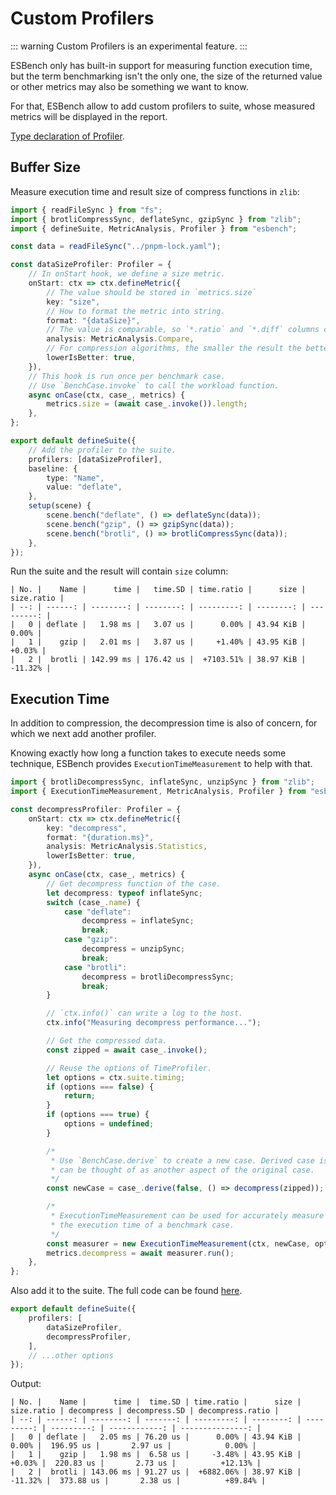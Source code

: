 # Custom Profilers

::: warning
Custom Profilers is an experimental feature.
:::

ESBench only has built-in support for measuring function execution time, but the term benchmarking isn't the only one, the size of the returned value or other metrics may also be something we want to know.

For that, ESBench allow to add custom profilers to suite, whose measured metrics will be displayed in the report.

[Type declaration of Profiler](https://github.com/ESBenchmark/ESBench/blob/927a02f49d8554c0c35013ef15a02e11ad80a50d/core/src/profiling.ts#L82).

## Buffer Size

Measure execution time and result size of compress functions in `zlib`: 

```typescript
import { readFileSync } from "fs";
import { brotliCompressSync, deflateSync, gzipSync } from "zlib";
import { defineSuite, MetricAnalysis, Profiler } from "esbench";

const data = readFileSync("../pnpm-lock.yaml");

const dataSizeProfiler: Profiler = {
	// In onStart hook, we define a size metric.
	onStart: ctx => ctx.defineMetric({
        // The value should be stored in `metrics.size`
		key: "size",
        // How to format the metric into string.
		format: "{dataSize}",
        // The value is comparable, so `*.ratio` and `*.diff` columns can be drived from it.
		analysis: MetricAnalysis.Compare,
        // For compression algorithms, the smaller the result the better.
		lowerIsBetter: true,
	}),
    // This hook is run once per benchmark case.
    // Use `BenchCase.invoke` to call the workload function.
	async onCase(ctx, case_, metrics) {
		metrics.size = (await case_.invoke()).length;
	},
};

export default defineSuite({
    // Add the profiler to the suite.
	profilers: [dataSizeProfiler],
	baseline: {
		type: "Name",
		value: "deflate",
	},
	setup(scene) {
		scene.bench("deflate", () => deflateSync(data));
		scene.bench("gzip", () => gzipSync(data));
		scene.bench("brotli", () => brotliCompressSync(data));
	},
});
```

Run the suite and the result will contain `size` column:

```text
| No. |    Name |      time |   time.SD | time.ratio |      size | size.ratio |
| --: | ------: | --------: | --------: | ---------: | --------: | ---------: |
|   0 | deflate |   1.98 ms |   3.07 us |      0.00% | 43.94 KiB |      0.00% |
|   1 |    gzip |   2.01 ms |   3.87 us |     +1.40% | 43.95 KiB |     +0.03% |
|   2 |  brotli | 142.99 ms | 176.42 us |  +7103.51% | 38.97 KiB |    -11.32% |
```

## Execution Time

In addition to compression, the decompression time is also of concern, for which we next add another profiler.

Knowing exactly how long a function takes to execute needs some technique, ESBench provides `ExecutionTimeMeasurement` to help with that.

```typescript
import { brotliDecompressSync, inflateSync, unzipSync } from "zlib";
import { ExecutionTimeMeasurement, MetricAnalysis, Profiler } from "esbench";

const decompressProfiler: Profiler = {
	onStart: ctx => ctx.defineMetric({
		key: "decompress",
		format: "{duration.ms}",
		analysis: MetricAnalysis.Statistics,
		lowerIsBetter: true,
	}),
	async onCase(ctx, case_, metrics) {
		// Get decompress function of the case.
		let decompress: typeof inflateSync;
		switch (case_.name) {
			case "deflate":
				decompress = inflateSync;
				break;
			case "gzip":
				decompress = unzipSync;
				break;
			case "brotli":
				decompress = brotliDecompressSync;
				break;
		}

		// `ctx.info()` can write a log to the host.
		ctx.info("Measuring decompress performance...");

		// Get the compressed data.
		const zipped = await case_.invoke();

		// Reuse the options of TimeProfiler.
		let options = ctx.suite.timing;
		if (options === false) {
			return;
		}
		if (options === true) {
			options = undefined;
		}

		/*
		 * Use `BenchCase.derive` to create a new case. Derived case is
 		 * can be thought of as another aspect of the original case.
 		 */
		const newCase = case_.derive(false, () => decompress(zipped));

		/*
		 * ExecutionTimeMeasurement can be used for accurately measure
		 * the execution time of a benchmark case.
		 */
		const measurer = new ExecutionTimeMeasurement(ctx, newCase, options);
		metrics.decompress = await measurer.run();
	},
};
```

Also add it to the suite. The full code can be found [here](https://github.com/ESBenchmark/ESBench/blob/master/example/custom-profiler/compress.ts).

```typescript
export default defineSuite({
	profilers: [
		dataSizeProfiler,
		decompressProfiler,
	],
	// ...other options
});
```

Output:

```text
| No. |    Name |      time |  time.SD | time.ratio |      size | size.ratio | decompress | decompress.SD | decompress.ratio |
| --: | ------: | --------: | -------: | ---------: | --------: | ---------: | ---------: | ------------: | ---------------: |
|   0 | deflate |   2.05 ms | 76.20 us |      0.00% | 43.94 KiB |      0.00% |  196.95 us |       2.97 us |            0.00% |
|   1 |    gzip |   1.98 ms |  6.58 us |     -3.48% | 43.95 KiB |     +0.03% |  220.83 us |       2.73 us |          +12.13% |
|   2 |  brotli | 143.06 ms | 91.27 us |  +6882.06% | 38.97 KiB |    -11.32% |  373.88 us |       2.38 us |          +89.84% |
```
